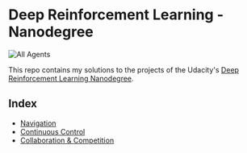 [//]: # (Image References)

[all-agents]: media/all-agents.gif "All Agents"

# Deep Reinforcement Learning - Nanodegree

![All Agents][all-agents]

This repo contains my solutions to the projects of the Udacity's [Deep Reinforcement Learning Nanodegree](https://www.udacity.com/course/deep-reinforcement-learning-nanodegree--nd893).

## Index
- [Navigation](./navigation/)
- [Continuous Control](./continuous-control/)
- [Collaboration & Competition](./colab-compet)